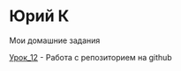# Юрий К
Мои домашние задания

[Урок_12](https://sterd2006.github.io/lesson_12/ "Мой дом.урок") - Работа с репозиторием на github 
